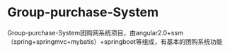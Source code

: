 # Group-purchase-System
Group-purchase-System团购网系统项目，由angular2.0+ssm（spring+springmvc+mybatis）+springboot等组成，有基本的团购系统功能
